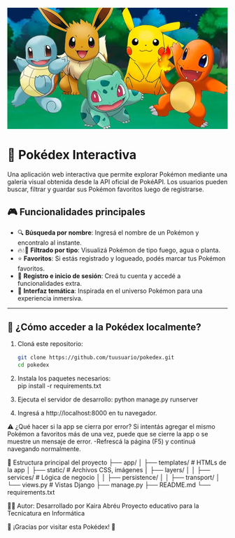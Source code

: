 ![Pokedéx](static/pokemon2.webp)

# 📘 Pokédex Interactiva

Una aplicación web interactiva que permite explorar Pokémon mediante una galería visual obtenida desde la API oficial de PokéAPI. Los usuarios pueden buscar, filtrar y guardar sus Pokémon favoritos luego de registrarse.

## 🎮 Funcionalidades principales

- 🔍 **Búsqueda por nombre**: Ingresá el nombre de un Pokémon y encontralo al instante.
- 🔥💧🌿 **Filtrado por tipo**: Visualizá Pokémon de tipo fuego, agua o planta.
- ⭐ **Favoritos**: Si estás registrado y logueado, podés marcar tus Pokémon favoritos.
- 👤 **Registro e inicio de sesión**: Creá tu cuenta y accedé a funcionalidades extra.
- 🎨 **Interfaz temática**: Inspirada en el universo Pokémon para una experiencia inmersiva.

---

## 🚀 ¿Cómo acceder a la Pokédex localmente?

1. Cloná este repositorio:
   ```bash
   git clone https://github.com/tuusuario/pokedex.git
   cd pokedex
   
2. Instala los paquetes necesarios:   
   pip install -r requirements.txt
   
3. Ejecuta el servidor de desarrollo:
   python manage.py runserver
   
5. Ingresá a http://localhost:8000 en tu navegador.

⚠️ ¿Qué hacer si la app se cierra por error?
Si intentás agregar el mismo Pokémon a favoritos más de una vez, puede que se cierre la app o se muestre un mensaje de error.
-Refrescá la página (F5) y continuá navegando normalmente.

📁 Estructura principal del proyecto
├── app/
│   ├── templates/      # HTMLs de la app
│   ├── static/         # Archivos CSS, imágenes
│   ├── layers/
│   │   ├── services/   # Lógica de negocio
│   │   ├── persistence/
│   │   ├── transport/
│   └── views.py        # Vistas Django
├── manage.py
├── README.md
└── requirements.txt

👩‍💻 Autor:
Desarrollado por Kaira Abréu
Proyecto educativo para la Tecnicatura en Informática

🌟 ¡Gracias por visitar esta Pokédex! 🌟



   
